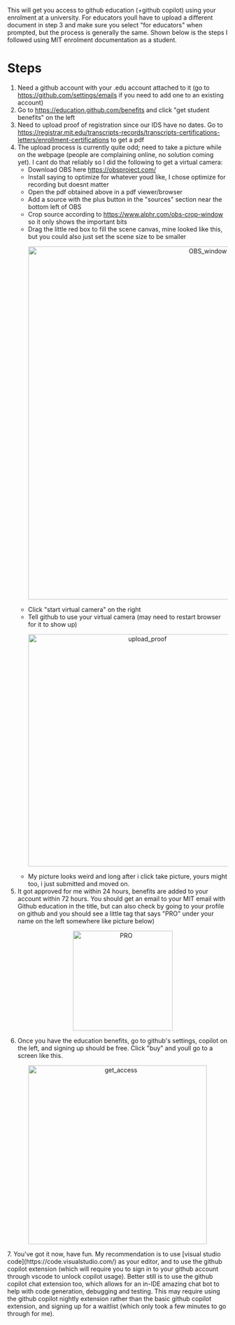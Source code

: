 This will get you access to github education (+github copilot) using your enrolment at a university. For educators youll have to upload a different document in step 3 and make sure you select "for educators" when prompted, but the process is generally the same. Shown below is the steps I followed using MIT enrolment documentation as a student.

# Steps
1. Need a github account with your .edu account attached to it (go to https://github.com/settings/emails if you need to add one to an existing account)
2. Go to https://education.github.com/benefits and click "get student benefits" on the left
3. Need to upload proof of registration since our IDS have no dates. Go to https://registrar.mit.edu/transcripts-records/transcripts-certifications-letters/enrollment-certifications to get a pdf
4. The upload process is currently quite odd; need to take a picture while on the webpage (people are complaining online, no solution coming yet). I cant do that reliably so I did the following to get a virtual camera: 
    - Download OBS here https://obsproject.com/
	- Install saying to optimize for whatever youd like, I chose optimize for recording but doesnt matter
	- Open the pdf obtained above in a pdf viewer/browser
	- Add a source with the plus button in the "sources" section near the bottom left of OBS
	- Crop source according to https://www.alphr.com/obs-crop-window so it only shows the important bits
	- Drag the little red box to fill the scene canvas, mine looked like this, but you could also just set the scene size to be smaller 
		<p align="center">
		<img width="806" alt="OBS_window" src="https://github.com/CianMRoche/Free-copilot/assets/29131312/e16b08f7-84dc-4a1e-9c31-df3dd8979c57">
  		</p>
	- Click "start virtual camera" on the right
	- Tell github to use your virtual camera (may need to restart browser for it to show up) 
		<p align="center">
		<img width="530" alt="upload_proof" src="https://github.com/CianMRoche/Free-copilot/assets/29131312/b35abbb5-5e24-44c6-992c-ac4491f12451">
		</p>
	- My picture looks weird and long after i click take picture, yours might too, i just submitted and moved on. 
5. It got approved for me within 24 hours, benefits are added to your account within 72 hours. You should get an email to your MIT email with Github education in the title, but can also check by going to your profile on github and you should see a little tag that says "PRO" under your name on the left somewhere like picture below)
   <p align="center">
	<img width="228" alt="PRO" src="https://github.com/CianMRoche/Free-copilot/assets/29131312/df04a1c8-79f4-4447-b52d-5f827370d853">
   </p>
6. Once you have the education benefits, go to github's settings, copilot on the left, and signing up should be free. Click "buy" and youll go to a screen like this. 
  <p align="center">
	<img width="408" alt="get_access" src="https://github.com/CianMRoche/Free-copilot/assets/29131312/bbb19872-354d-4fdc-9f68-8323d3d06c20">
  </p>
7. You've got it now, have fun. My recommendation is to use [visual studio code](https://code.visualstudio.com/) as your editor, and to use the github copilot extension (which will require you to sign in to your github account through vscode to unlock copilot usage). Better still is to use the github copilot chat extension too, which allows for an in-IDE amazing chat bot to help with code generation, debugging and testing. This may require using the github copilot nightly extension rather than the basic github copilot extension, and signing up for a waitlist (which only took a few minutes to go through for me).
